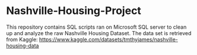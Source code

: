 # Nashville-Housing-Project

This repository contains SQL scripts ran on Microsoft SQL server to clean up and analyze the raw Nashville Housing Dataset.
The data set is retrieved from Kaggle: https://www.kaggle.com/datasets/tmthyjames/nashville-housing-data
